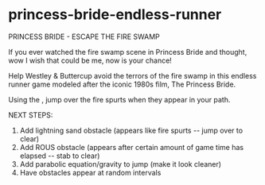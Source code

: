 # princess-bride-endless-runner

PRINCESS BRIDE - ESCAPE THE FIRE SWAMP

If you ever watched the fire swamp scene in Princess Bride and thought, wow I wish that could be me, now is your chance!

Help Westley & Buttercup avoid the terrors of the fire swamp in this endless runner game modeled after the iconic 1980s film, The Princess Bride.

Using the <spacebar>, jump over the fire spurts when they appear in your path.


NEXT STEPS:

1) Add lightning sand obstacle (appears like fire spurts -- jump over to clear)
2) Add ROUS obstacle (appears after certain amount of game time has elapsed -- stab to clear)
3) Add parabolic equation/gravity to jump (make it look cleaner)
4) Have obstacles appear at random intervals
